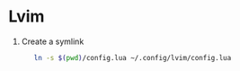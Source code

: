 # Lvim


1. Create a symlink
   ```bash
      ln -s $(pwd)/config.lua ~/.config/lvim/config.lua
   ```
